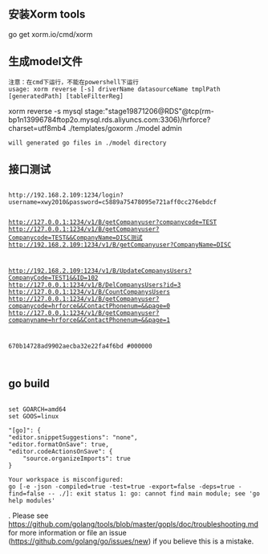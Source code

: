 ## 安装Xorm tools

<p>go get xorm.io/cmd/xorm</p>


## 生成model文件
    注意：在cmd下运行，不能在powershell下运行
    usage: xorm reverse [-s] driverName datasourceName tmplPath [generatedPath] [tableFilterReg]
<p>xorm reverse -s mysql stage:"stage19871206@RDS"@tcp(rm-bp1n13996784ftop2o.mysql.rds.aliyuncs.com:3306)/hrforce?charset=utf8mb4 ./templates/goxorm ./model admin</p>

    will generated go files in ./model directory

## 接口测试
<code>
http://192.168.2.109:1234/login?username=xwy2010&password=c5889a75478095e721aff0cc276ebdcf

http://127.0.0.1:1234/v1/B/getCompanyuser?companycode=TEST
http://127.0.0.1:1234/v1/B/getCompanyuser?Companycode=TEST&&CompanyName=DISC测试
http://192.168.2.109:1234/v1/B/getCompanyuser?CompanyName=DISC

http://192.168.2.109:1234/v1/B/UpdateCompanysUsers?CompanyCode=TEST1&&ID=102
http://127.0.0.1:1234/v1/B/DelCompanysUsers?id=3
http://127.0.0.1:1234/v1/B/CountCompanysUsers
http://127.0.0.1:1234/v1/B/getCompanyuser?companycode=hrforce&&ContactPhonenum=&&page=0
http://127.0.0.1:1234/v1/B/getCompanyuser?companyname=hrforce&&ContactPhonenum=&&page=1

670b14728ad9902aecba32e22fa4f6bd  #000000




</code>

## go build
<code>
set GOARCH=amd64
set GOOS=linux
</code>


    "[go]": {
    "editor.snippetSuggestions": "none",
    "editor.formatOnSave": true,
    "editor.codeActionsOnSave": {
        "source.organizeImports": true
    }

    Your workspace is misconfigured: 
    go [-e -json -compiled=true -test=true -export=false -deps=true -find=false -- ./]: exit status 1: go: cannot find main module; see 'go help modules'
. Please see https://github.com/golang/tools/blob/master/gopls/doc/troubleshooting.md for more information or file an issue (https://github.com/golang/go/issues/new) if you believe this is a mistake.